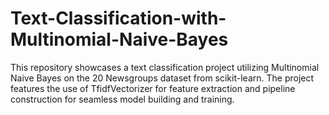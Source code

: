 # Text-Classification-with-Multinomial-Naive-Bayes
This repository showcases a text classification project utilizing Multinomial Naive Bayes on the 20 Newsgroups dataset from scikit-learn. The project features the use of TfidfVectorizer for feature extraction and pipeline construction for seamless model building and training. 
